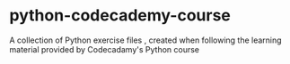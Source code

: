 # python-codecademy-course
A collection of Python exercise files , created when following the learning material provided by Codecadamy's Python course
